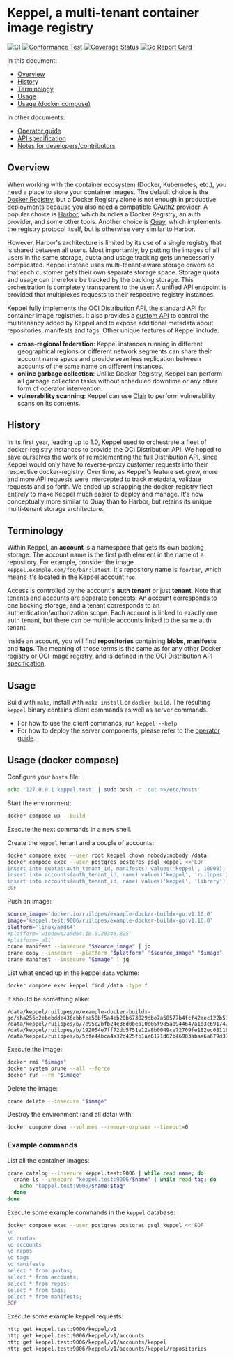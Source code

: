 # Keppel, a multi-tenant container image registry

[![CI](https://github.com/sapcc/keppel/actions/workflows/ci.yaml/badge.svg)](https://github.com/sapcc/keppel/actions/workflows/ci.yaml)
[![Conformance Test](https://github.com/sapcc/keppel/actions/workflows/oci-distribution-conformance.yml/badge.svg)](https://github.com/sapcc/keppel/actions/workflows/oci-distribution-conformance.yml)
[![Coverage Status](https://coveralls.io/repos/github/sapcc/keppel/badge.svg?branch=master)](https://coveralls.io/github/sapcc/keppel?branch=master)
[![Go Report Card](https://goreportcard.com/badge/github.com/sapcc/keppel)](https://goreportcard.com/report/github.com/sapcc/keppel)

In this document:

- [Overview](#overview)
- [History](#history)
- [Terminology](#terminology)
- [Usage](#usage)
- [Usage (docker compose)](#usage-docker-compose)

In other documents:

- [Operator guide](./docs/operator-guide.md)
- [API specification](./docs/api-spec.md)
- [Notes for developers/contributors](./CONTRIBUTING.md)

## Overview

When working with the container ecosystem (Docker, Kubernetes, etc.), you need a place to store your container images.
The default choice is the [Docker Registry](https://github.com/docker/distribution), but a Docker Registry alone is not
enough in productive deployments because you also need a compatible OAuth2 provider. A popular choice is
[Harbor](https://goharbor.io), which bundles a Docker Registry, an auth provider, and some other tools. Another choice
is [Quay](https://github.com/quay/quay), which implements the registry protocol itself, but is otherwise very similar to
Harbor.

However, Harbor's architecture is limited by its use of a single registry that is shared between all users. Most
importantly, by putting the images of all users in the same storage, quota and usage tracking gets unnecessarily
complicated. Keppel instead uses multi-tenant-aware storage drivers so that each customer gets their own separate
storage space. Storage quota and usage can therefore be tracked by the backing storage. This orchestration is completely
transparent to the user: A unified API endpoint is provided that multiplexes requests to their respective registry
instances.

Keppel fully implements the [OCI Distribution API][dist-api], the standard API for container image registries. It also
provides a [custom API](docs/api-spec.md) to control the multitenancy added by Keppel and to expose additional metadata
about repositories, manifests and tags. Other unique features of Keppel include:

- **cross-regional federation**: Keppel instances running in different geographical regions or different network
  segments can share their account name space and provide seamless replication between accounts of the same name on
  different instances.
- **online garbage collection**: Unlike Docker Registry, Keppel can perform all garbage collection tasks without
  scheduled downtime or any other form of operator intervention.
- **vulnerability scanning**: Keppel can use [Clair](https://quay.github.io/clair/) to perform vulnerability scans on
  its contents.

[dist-api]: https://github.com/opencontainers/distribution-spec

## History

In its first year, leading up to 1.0, Keppel used to orchestrate a fleet of docker-registry instances to provide the
OCI Distribution API. We hoped to save ourselves the work of reimplementing the full Distribution API, since Keppel
would only have to reverse-proxy customer requests into their respective docker-registry. Over time, as Keppel's feature
set grew, more and more API requests were intercepted to track metadata, validate requests and so forth. We ended up
scrapping the docker-registry fleet entirely to make Keppel much easier to deploy and manage. It's now conceptually more
similar to Quay than to Harbor, but retains its unique multi-tenant storage architecture.

## Terminology

Within Keppel, an **account** is a namespace that gets its own backing storage. The account name is the first path
element in the name of a repository. For example, consider the image `keppel.example.com/foo/bar:latest`. It's
repository name is `foo/bar`, which means it's located in the Keppel account `foo`.

Access is controlled by the account's **auth tenant** or just **tenant**. Note that tenants and accounts are separate
concepts: An account corresponds to one backing storage, and a tenant corresponds to an authentication/authorization
scope. Each account is linked to exactly one auth tenant, but there can be multiple accounts linked to the same auth
tenant.

Inside an account, you will find **repositories** containing **blobs**, **manifests** and **tags**. The meaning of those
terms is the same as for any other Docker registry or OCI image registry, and is defined in the [OCI Distribution API
specification][dist-api].

## Usage

Build with `make`, install with `make install` or `docker build`. The resulting `keppel` binary contains client commands
as well as server commands.

- For how to use the client commands, run `keppel --help`.
- For how to deploy the server components, please refer to the [operator guide](./docs/operator-guide.md).

## Usage (docker compose)

Configure your `hosts` file:

```bash
echo '127.0.0.1 keppel.test' | sudo bash -c 'cat >>/etc/hosts'
```

Start the environment:

```bash
docker compose up --build
```

Execute the next commands in a new shell.

Create the `keppel` tenant and a couple of accounts:

```bash
docker compose exec --user root keppel chown nobody:nobody /data
docker compose exec --user postgres postgres psql keppel <<'EOF'
insert into quotas(auth_tenant_id, manifests) values('keppel', 10000);
insert into accounts(auth_tenant_id, name) values('keppel', 'ruilopes');
insert into accounts(auth_tenant_id, name) values('keppel', 'library');
EOF
```

Push an image:

```bash
source_image='docker.io/ruilopes/example-docker-buildx-go:v1.10.0'
image='keppel.test:9006/ruilopes/example-docker-buildx-go:v1.10.0'
platform='linux/amd64'
#platform='windows/amd64:10.0.20348.825'
#platform='all'
crane manifest --insecure "$source_image" | jq
crane copy --insecure --platform "$platform" "$source_image" "$image"
crane manifest --insecure "$image" | jq
```

List what ended up in the keppel `data` volume:

```bash
docker compose exec keppel find /data -type f
```

It should be something alike:

```
/data/keppel/ruilopes/m/example-docker-buildx-go/sha256:2ebebdde436cbbfea50bf5a4eb20b673029dbe7a68577b4fcf42aec122b5988a
/data/keppel/ruilopes/b/7e95c2bfb24e36d0bea10e05f985aa944647a1d3c6917427939d8b4556449732
/data/keppel/ruilopes/b/192054e7ff72dd5751e12a8b0049ce72709fe182ec081188b53597a3235b36b0
/data/keppel/ruilopes/b/5cfe44bca4a32d425fb1ae6171d62b46903abaa6a679d37272c890bb72cbd18b
```

Execute the image:

```bash
docker rmi "$image"
docker system prune --all --force
docker run --rm "$image"
```

Delete the image:

```bash
crane delete --insecure "$image"
```

Destroy the environment (and all data) with:

```bash
docker compose down --volumes --remove-orphans --timeout=0
```

### Example commands

List all the container images:

```bash
crane catalog --insecure keppel.test:9006 | while read name; do
  crane ls --insecure "keppel.test:9006/$name" | while read tag; do
    echo "keppel.test:9006/$name:$tag"
  done
done
```

Execute some example commands in the `keppel` database:

```bash
docker compose exec --user postgres postgres psql keppel <<'EOF'
\d
\d quotas
\d accounts
\d repos
\d tags
\d manifests
select * from quotas;
select * from accounts;
select * from repos;
select * from tags;
select * from manifests;
EOF
```

Execute some example keppel requests:

```bash
http get keppel.test:9006/keppel/v1
http get keppel.test:9006/keppel/v1/accounts
http get keppel.test:9006/keppel/v1/accounts/keppel
http get keppel.test:9006/keppel/v1/accounts/keppel/repositories
```
